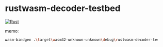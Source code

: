# rustwasm-decoder-testbed

[![Rust](https://github.com/drumath2237/rustwasm-decoder-testbed/actions/workflows/ci.yaml/badge.svg)](https://github.com/drumath2237/rustwasm-decoder-testbed/actions/workflows/ci.yaml)


memo:

```sh
wasm-bindgen .\target\wasm32-unknown-unknown\debug\rustwasm-decoder-testbed.wasm --out-dir ./wasm --target bundler --out-name sog-wasm
```